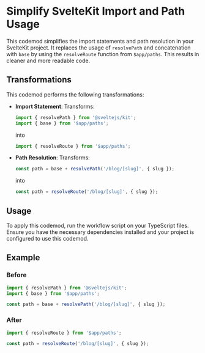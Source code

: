 # Simplify SvelteKit Import and Path Usage

This codemod simplifies the import statements and path resolution in your SvelteKit project. It replaces the usage of `resolvePath` and concatenation with `base` by using the `resolveRoute` function from `$app/paths`. This results in cleaner and more readable code.

## Transformations

This codemod performs the following transformations:

- **Import Statement**: Transforms:

  ```typescript
  import { resolvePath } from '@sveltejs/kit';
  import { base } from '$app/paths';
  ```

  into

  ```typescript
  import { resolveRoute } from '$app/paths';
  ```

- **Path Resolution**: Transforms:

  ```typescript
  const path = base + resolvePath('/blog/[slug]', { slug });
  ```

  into

  ```typescript
  const path = resolveRoute('/blog/[slug]', { slug });
  ```

## Usage

To apply this codemod, run the workflow script on your TypeScript files. Ensure you have the necessary dependencies installed and your project is configured to use this codemod.

## Example

### Before

```typescript
import { resolvePath } from '@sveltejs/kit';
import { base } from '$app/paths';

const path = base + resolvePath('/blog/[slug]', { slug });
```

### After

```typescript
import { resolveRoute } from '$app/paths';

const path = resolveRoute('/blog/[slug]', { slug });
```